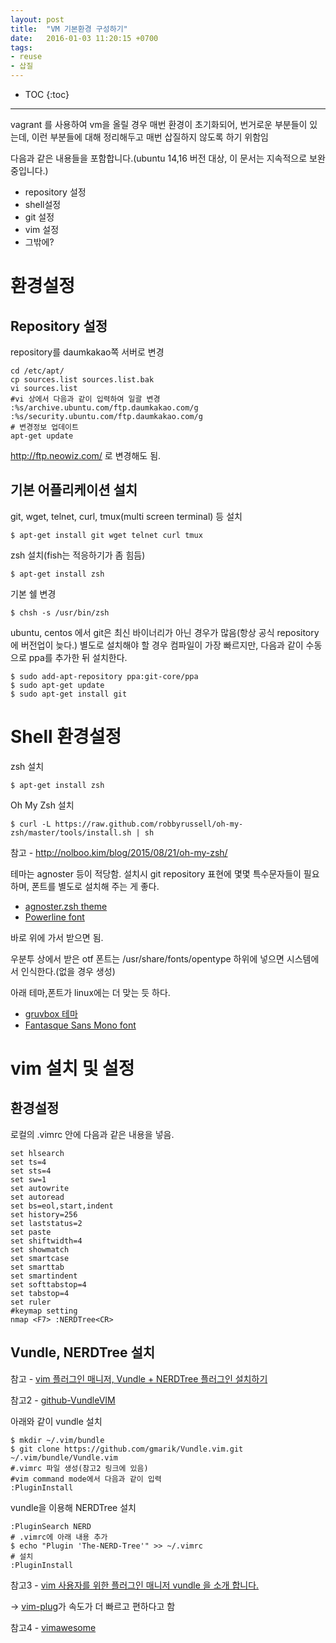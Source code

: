 ```yaml
---
layout: post
title:  "VM 기본환경 구성하기"
date:   2016-01-03 11:20:15 +0700
tags:
- reuse
- 삽질
---
```


* TOC
{:toc}

---

vagrant 를 사용하여 vm을 올릴 경우 매번 환경이 초기화되어, 번거로운 부분들이 있는데, 이런 부분들에 대해 정리해두고 매번 삽질하지 않도록 하기 위함임

다음과 같은 내용들을 포함합니다.(ubuntu 14,16 버전 대상, 이 문서는 지속적으로 보완중입니다.)

- repository 설정
- shell설정
- git 설정
- vim 설정
- 그밖에?


# 환경설정

## Repository 설정

repository를 daumkakao쪽 서버로 변경

    cd /etc/apt/
    cp sources.list sources.list.bak
    vi sources.list
    #vi 상에서 다음과 같이 입력하여 일괄 변경
    :%s/archive.ubuntu.com/ftp.daumkakao.com/g
    :%s/security.ubuntu.com/ftp.daumkakao.com/g
    # 변경정보 업데이트
    apt-get update

http://ftp.neowiz.com/ 로 변경해도 됨.

## 기본 어플리케이션 설치

git, wget, telnet, curl, tmux(multi screen terminal) 등 설치

    $ apt-get install git wget telnet curl tmux

zsh 설치(fish는 적응하기가 좀 힘듬)

    $ apt-get install zsh

기본 쉘 변경

    $ chsh -s /usr/bin/zsh

ubuntu, centos 에서 git은 최신 바이너리가 아닌 경우가 많음(항상 공식 repository에 버전업이 늦다.)
별도로 설치해야 할 경우 컴파일이 가장 빠르지만, 다음과 같이 수동으로 ppa를 추가한 뒤 설치한다.

    $ sudo add-apt-repository ppa:git-core/ppa
    $ sudo apt-get update
    $ sudo apt-get install git


# Shell 환경설정

zsh 설치

    $ apt-get install zsh

Oh My Zsh 설치

    $ curl -L https://raw.github.com/robbyrussell/oh-my-zsh/master/tools/install.sh | sh

참고 - http://nolboo.kim/blog/2015/08/21/oh-my-zsh/

테마는 agnoster 등이 적당함. 설치시 git repository 표현에 몇몇 특수문자들이 필요하며, 폰트를 별도로 설치해 주는 게 좋다.

- [agnoster.zsh theme](https://gist.github.com/agnoster/371287)
- [Powerline font](https://github.com/powerline/fonts)

바로 위에 가서 받으면 됨.

우분투 상에서 받은 otf 폰트는 /usr/share/fonts/opentype 하위에 넣으면 시스템에서 인식한다.(없을 경우 생성)

아래 테마,폰트가 linux에는 더 맞는 듯 하다.

- [gruvbox 테마](https://github.com/morhetz/gruvbox)
- [Fantasque Sans Mono font](https://github.com/belluzj/fantasque-sans)

# vim 설치 및 설정

## 환경설정 ##

로컬의 .vimrc 안에 다음과 같은 내용을 넣음.

    set hlsearch
    set ts=4
    set sts=4
    set sw=1
    set autowrite
    set autoread
    set bs=eol,start,indent
    set history=256
    set laststatus=2
    set paste
    set shiftwidth=4
    set showmatch
    set smartcase
    set smarttab
    set smartindent
    set softtabstop=4
    set tabstop=4
    set ruler
    #keymap setting
    nmap <F7> :NERDTree<CR>

## Vundle, NERDTree 설치 ##

참고 - [vim 플러그인 매니저, Vundle + NERDTree 플러그인 설치하기](https://dobest.io/install-vundle-and-nerdtree/)

참고2 - [github-VundleVIM](https://github.com/VundleVim/Vundle.vim)

아래와 같이 vundle 설치

    $ mkdir ~/.vim/bundle
    $ git clone https://github.com/gmarik/Vundle.vim.git ~/.vim/bundle/Vundle.vim
    #.vimrc 파일 생성(참고2 링크에 있음)
    #vim command mode에서 다음과 같이 입력
    :PluginInstall

vundle을 이용해 NERDTree 설치

    :PluginSearch NERD
    # .vimrc에 아래 내용 추가
    $ echo "Plugin 'The-NERD-Tree'" >> ~/.vimrc
    # 설치
    :PluginInstall

참고3 - [vim 사용자를 위한 플러그인 매니저 vundle 을 소개 합니다.](https://kldp.org/node/125263)

-> [vim-plug](https://github.com/junegunn/vim-plug)가 속도가 더 빠르고 편하다고 함


참고4 - [vimawesome](http://vimawesome.com)
